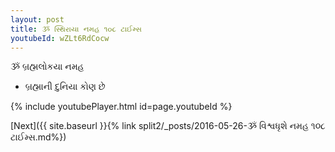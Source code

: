 ```yaml
---
layout: post
title: ૐ સ્થિરાયા નમહ ૧૦૮ ટાઈમ્સ
youtubeId: wZLt6RdCocw
---
```

 
 
 ૐ બ્રહ્મલોકયા નમહ  
 
 -  બ્રહ્માની દુનિયા કોણ છે 
 
  
 
  
 
 
 
 
 
 


{% include youtubePlayer.html id=page.youtubeId %}
 
[Next]({{ site.baseurl }}{% link  split2/_posts/2016-05-26-ૐ વિશ્વધૃશે નમહ ૧૦૮ ટાઈમ્સ.md%})
 
